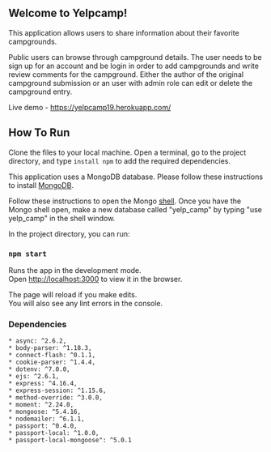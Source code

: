 ## Welcome to Yelpcamp!

This application allows users to share information about their favorite campgrounds.

Public users can browse through campground details. The user needs to be sign up for
an account and be login in order to add campgrounds and write review comments for the campground. Either the author of the original campground submission or an user with admin role can edit or delete the campground entry.  

Live demo - https://yelpcamp19.herokuapp.com/

## How To Run

Clone the files to your local machine. Open a terminal, go to the project directory, and type `install npm` to add the required dependencies.

This application uses a MongoDB database. Please follow these instructions to install [MongoDB](https://docs.mongodb.com/v3.2/installation/). 

Follow these instructions to open the Mongo [shell](https://docs.mongodb.com/v3.2/mongo/). 
Once you have the Mongo shell open, make a new database called "yelp_camp" by typing "use yelp_camp" in the shell window. 

In the project directory, you can run:

### `npm start`

Runs the app in the development mode.<br>
Open [http://localhost:3000](http://localhost:3000) to view it in the browser.

The page will reload if you make edits.<br>
You will also see any lint errors in the console.

### Dependencies
    * async: ^2.6.2,
    * body-parser: ^1.18.3,
    * connect-flash: ^0.1.1,
    * cookie-parser: ^1.4.4,
    * dotenv: ^7.0.0,
    * ejs: ^2.6.1,
    * express: ^4.16.4,
    * express-session: ^1.15.6,
    * method-override: ^3.0.0,
    * moment: ^2.24.0,
    * mongoose: ^5.4.16,
    * nodemailer: ^6.1.1,
    * passport: ^0.4.0,
    * passport-local: ^1.0.0,
    * passport-local-mongoose": ^5.0.1